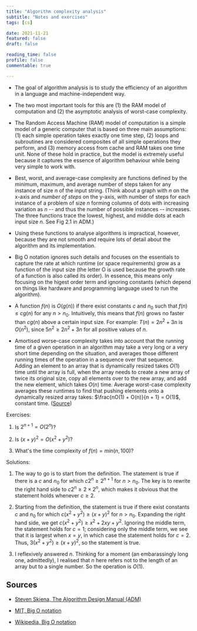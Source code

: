 ```yaml
---
title: "Algorithm complexity analysis"
subtitle: "Notes and exercises"
tags: [cs]

date: 2021-11-21
featured: false
draft: false

reading_time: false
profile: false
commentable: true

---
```


- The goal of algorithm analysis is to study the efficiency of an algorithm in
  a language and machine-independent way.

- The two most important tools for this are (1) the RAM model of computation
  and (2) the asymptotic analysis of worst-case complexity.

- The Random Access Machine (RAM) model of computation is a simple model of a
  generic computer that is based on three main assumptions: (1) each simple
  operation takes exactly one time step, (2) loops and subroutines are
  considered composites of all simple operations they perform, and (3) memory
  access from cache and RAM takes one time unit. None of these hold in
  practice, but the model is extremely useful because it captures the essence
  of algorithm behaviour while being very simple to work with.

- Best, worst, and average-case complexity are functions defined by the
  minimum, maximum, and average number of steps taken for any instance of size
  *n* of the input string. (Think about a graph with *n* on the x-axis and *number
  of steps* on the y-axis, with number of steps for each instance of a problem
  of size *n* forming columns of dots with increasing variation as *n* -- and
  thus the number of possible instances -- increases. The three functions trace
  the lowest, highest, and middle dots at each input size *n*. See Fig 2.1 in
  ADM.)

- Using these functions to analyse algorithms is impractical, however, because
  they are not smooth and require lots of detail about the algorithm and its
  implementation.

- Big O notation ignores such details and focuses on the essentials to capture
  the rate at which runtime (or space requirements) grow as a function of the
  input size (the letter O is used because the growth rate of a function is
  also called its order). In essence, this means only focusing on the higest
  order term and ignoring constants (which depend on things like hardware and
  programming language used to run the algorithm).

- A function $f(n)$ is $O(g(n))$ if there exist constants $c$ and $n_0$ such
  that $f(n) \leq cg(n)$ for any $n > n_0$.  Intuitively, this means that
  $f(n)$ grows no faster than $cg(n)$ above a certain input size. For example:
  $T(n) = 2n^2 + 3n$ is $O(n^2)$, since $5n^2 \geq 2n^2 + 3n$ for all positive
  values of $n$.

- Amortised worse-case complexity takes into account that the running time of a
  given operation in an algorithm may take a very long or a very short time
  depending on the situation, and averages those different running times of the
  operation in a sequence over that sequence. Adding an element to an array
  that is dynamically resized takes $O(1)$ time until the array is full, when
  the array needs to create a new array of twice its original size, copy all
  elements over to the new array, and add the new element, which takes $O(n)$
  time. Average worst-case complexity averages these runtimes to find that
  pushing elements onto a dynamically resized array takes: $\frac{nO(1) +
  O(n)}{n + 1} = O(1)$, constant time.
  ([Source](https://en.wikipedia.org/wiki/Amortized_analysis#Dynamic_array))

Exercises:

1. Is $2^{n+1} = O(2^n)$?

2. Is $(x + y)^2 = O(x^2 + y^2)$?

3. What's the time complexity of $f(n) = min(n, 100)$?


Solutions:

1. The way to go is to start from the definition. The statement is true if
   there is a $c$ and $n_0$ for which $c2^n \geq 2^{n+1}$ for $n > n_0$. The key
   is to rewrite the right hand side to $c2^n \geq 2 \times 2^n$, which
   makes it obvious that the statement holds whenever $c \geq 2$.

2. Starting from the definition, the statement is true if there exist constants
   $c$ and $n_0$ for which $c(x^2 + y^2) \geq (x + y)^2$ for $n > n_0$. Expanding
   the right hand side, we get $c(x^2 + y^2) \geq x^2 + 2xy + y^2$.
   Ignoring the middle term, the statement holds for $c = 1$; considering
   only the middle term, we see that it is largest when $x = y$, in which
   case the statement holds for $c = 2$. Thus, $3(x^2 + y^2) \geq (x +
   y)^2$, so the statement is true.

3. I reflexively answered $n$. Thinking for a moment (an embarassingly long
   one, admittedly), I realised that $n$ here refers not to the length of an
   array but to a single number. So the operation is $O(1)$.



## Sources

- [Steven Skiena, The Algorithm Design Manual (ADM)](https://www.algorist.com)  

- [MIT, Big O notation](https://web.mit.edu/16.070/www/lecture/big_o.pdf)

- [Wikipedia, Big O notation](https://en.wikipedia.org/wiki/Big_O_notation)
